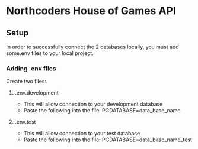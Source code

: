 # Northcoders House of Games API

## Setup
In order to successfully connect the 2 databases locally, you must add some.env files to your local project.

### Adding .env files
Create two files:
1) .env.development
    - This will allow connection to your development database
    - Paste the following into the file:
        PGDATABASE=data_base_name

2) .env.test
    - This will allow connection to your test database
    - Paste the following into the file:
        PGDATABASE=data_base_name_test


